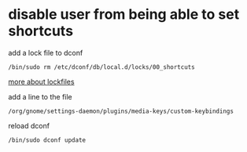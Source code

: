# disable user from being able to set shortcuts

add a lock file to dconf
~~~
/bin/sudo rm /etc/dconf/db/local.d/locks/00_shortcuts
~~~

[more about lockfiles](https://help.gnome.org/admin/system-admin-guide/stable/dconf-lockdown.html.en)

add a line to the file

~~~
/org/gnome/settings-daemon/plugins/media-keys/custom-keybindings
~~~

reload dconf

~~~bash
/bin/sudo dconf update
~~~
